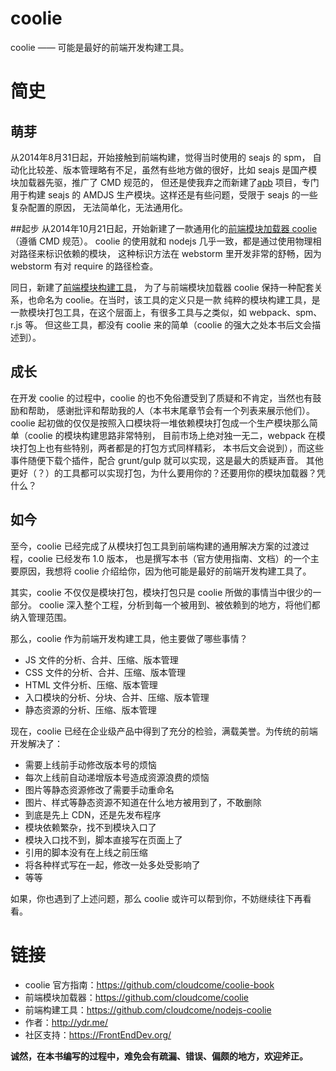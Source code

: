 # coolie
coolie —— 可能是最好的前端开发构建工具。


# 简史

## 萌芽
从2014年8月31日起，开始接触到前端构建，觉得当时使用的 seajs 的 spm，
自动化比较差、版本管理略有不足，虽然有些地方做的很好，比如 seajs 是国产模块加载器先驱，推广了 CMD 规范的，
但还是使我弃之而新建了[apb](https://github.com/cloudcome/nodejs-apb)
项目，专门用于构建 seajs 的 AMDJS 生产模块。这样还是有些问题，受限于 seajs 的一些复杂配置的原因，
无法简单化，无法通用化。

##起步
从2014年10月21日起，开始新建了一款通用化的[前端模块加载器 coolie](https://github.com/cloudcome/coolie)（遵循 CMD 规范）。
coolie 的使用就和 nodejs 几乎一致，都是通过使用物理相对路径来标识依赖的模块，
这种标识方法在 webstorm 里开发非常的舒畅，因为 webstorm 有对 require 的路径检查。

同日，新建了[前端模块构建工具](https://github.com/cloudcome/nodejs-coolie)，
为了与前端模块加载器 coolie 保持一种配套关系，也命名为 coolie。在当时，该工具的定义只是一款
纯粹的模块构建工具，是一款模块打包工具，在这个层面上，有很多工具与之类似，如 webpack、spm、r.js 等。
但这些工具，都没有 coolie 来的简单（coolie 的强大之处本书后文会描述到）。

## 成长
在开发 coolie 的过程中，coolie 的也不免俗遭受到了质疑和不肯定，当然也有鼓励和帮助，
感谢批评和帮助我的人（本书末尾章节会有一个列表来展示他们）。
coolie 起初做的仅仅是按照入口模块将一堆依赖模块打包成一个生产模块那么简单（coolie 的模块构建思路非常特别，
目前市场上绝对独一无二，webpack 在模块打包上也有些特别，两者都是的打包方式同样精彩，
本书后文会说到），而这些事件随便下载个插件，配合 grunt/gulp 就可以实现，这是最大的质疑声音。
其他更好（？）的工具都可以实现打包，为什么要用你的？还要用你的模块加载器？凭什么？

## 如今
至今，coolie 已经完成了从模块打包工具到前端构建的通用解决方案的过渡过程，coolie 已经发布 1.0 版本，
也是撰写本书（官方使用指南、文档）的一个主要原因，我想将 coolie 介绍给你，因为他可能是最好的前端开发构建工具了。

其实，coolie 不仅仅是模块打包，模块打包只是 coolie 所做的事情当中很少的一部分。
coolie 深入整个工程，分析到每一个被用到、被依赖到的地方，将他们都纳入管理范围。

那么，coolie 作为前端开发构建工具，他主要做了哪些事情？

- JS 文件的分析、合并、压缩、版本管理
- CSS 文件的分析、合并、压缩、版本管理
- HTML 文件分析、压缩、版本管理
- 入口模块的分析、分块、合并、压缩、版本管理
- 静态资源的分析、压缩、版本管理

现在，coolie 已经在企业级产品中得到了充分的检验，满载美誉。为传统的前端开发解决了：

- 需要上线前手动修改版本号的烦恼
- 每次上线前自动递增版本号造成资源浪费的烦恼
- 图片等静态资源修改了需要手动重命名
- 图片、样式等静态资源不知道在什么地方被用到了，不敢删除
- 到底是先上 CDN，还是先发布程序
- 模块依赖繁杂，找不到模块入口了
- 模块入口找不到，脚本直接写在页面上了
- 引用的脚本没有在上线之前压缩
- 将各种样式写在一起，修改一处多处受影响了
- 等等

如果，你也遇到了上述问题，那么 coolie 或许可以帮到你，不妨继续往下再看看。



# 链接
- coolie 官方指南：<https://github.com/cloudcome/coolie-book>
- 前端模块加载器：<https://github.com/cloudcome/coolie>
- 前端构建工具：<https://github.com/cloudcome/nodejs-coolie>
- 作者：<http://ydr.me/>
- 社区支持：<https://FrontEndDev.org/>


**诚然，在本书编写的过程中，难免会有疏漏、错误、偏颇的地方，欢迎斧正。**
